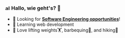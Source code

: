 ### <img src="https://upload.wikimedia.org/wikipedia/commons/f/f6/Animated-Flag-Germany.gif" alt="alt text" width="15px" height="15px"> Hallo, wie geht's? 👋
- 👀 Looking for <b>[Software Engineering opportunities](https://www.linkedin.com/in/ajelam/)</b>!
- 📖 Learning web development
- 💖 Love lifting weights🏋️, barbequing🥩, and hiking🥾
